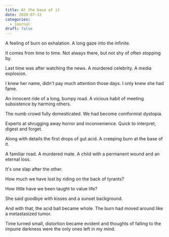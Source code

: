 ```yaml
---
title: At the base of it
date: 2020-07-12
categories:
  - journal
draft: false
---
```


A feeling of burn on exhalation. A long gaze into the infinite.

It comes from time to time. Not always there, but not shy of often stopping by.

Last time was after watching the news. A murdered celebrity. A media explosion.

I knew her name, didn't pay much attention those days. I only knew she had fame.

An innocent ride of a long, bumpy road. A vicious habit of meeting subsistence by harming others.

The numb crowd fully domesticated. We had become comformist dystopia.

Experts at shrugging away horror and inconvenience. Quick to interpret, digest and forget.

Along with details the first drops of gut acid. A creeping burn at the base of it.

A familiar road. A murdered mate. A child with a permanent wound and an eternal loss.

It's one slap after the other.

How much we have lost by riding on the back of tyrants?

How little have we been taught to value life?

She said goodbye with kisses and a sunset background.

And with that, the acid ball became whole. The burn had moved around like a metastasized tumor.

Time turned small, distortion became evident and thoughts of falling to the impune darkness were the only ones left in my mind.
